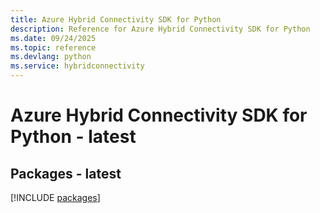 ```yaml
---
title: Azure Hybrid Connectivity SDK for Python
description: Reference for Azure Hybrid Connectivity SDK for Python
ms.date: 09/24/2025
ms.topic: reference
ms.devlang: python
ms.service: hybridconnectivity
---
```

# Azure Hybrid Connectivity SDK for Python - latest
## Packages - latest
[!INCLUDE [packages](hybrid-connectivity-index.md)]